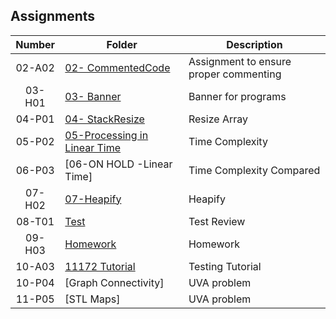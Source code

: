 ## Assignments

| Number      | Folder | Description |
| :----:      | ------ | ----------- |
|   02-A02    | [ 02- CommentedCode]( https://github.com/Ladelle/3013-ALG-Augustine/tree/master/Assignments/02-CommentedCode)| Assignment to ensure proper commenting |
|   03-H01       | [ 03- Banner](https://github.com/Ladelle/3013-ALG-Augustine/blob/master/Assignments/03-Banner/Banner.txt)    | Banner for programs|
|   04-P01    | [ 04- StackResize]( https://github.com/Ladelle/3013-ALG-Augustine/tree/master/Assignments/04-StackResize)   | Resize Array|
| 05-P02     |   [05-Processing in Linear Time](https://github.com/Ladelle/3013-ALG-Augustine/tree/master/Assignments/05-Processing%20in%20Linear%20Time)|Time Complexity|
|06-P03    |   [06-ON HOLD -Linear Time]|Time Complexity Compared|
|07-H02| [07-Heapify](https://github.com/Ladelle/3013-ALG-Augustine/tree/master/Assignments/07-Heapify)| Heapify|
|08-T01|[Test](https://github.com/rugbyprof/3013-Algorithms/blob/master/Assignments/08-T01/solution.pdf)|Test Review|
|09-H03|[Homework](https://github.com/Ladelle/3013-ALG-Augustine/blob/master/Assignments/09-Homework/README.md)|Homework|
|10-A03|[11172 Tutorial](https://github.com/Ladelle/3013-ALG-Augustine/tree/master/Assignments/11172)| Testing Tutorial|
|10-P04|[Graph Connectivity]|UVA problem|
|11-P05|[STL Maps]|UVA problem|

